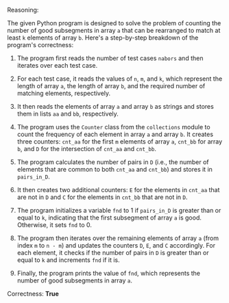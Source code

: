 Reasoning:

The given Python program is designed to solve the problem of counting the number of good subsegments in array `a` that can be rearranged to match at least `k` elements of array `b`. Here's a step-by-step breakdown of the program's correctness:

1. The program first reads the number of test cases `nabors` and then iterates over each test case.

2. For each test case, it reads the values of `n`, `m`, and `k`, which represent the length of array `a`, the length of array `b`, and the required number of matching elements, respectively.

3. It then reads the elements of array `a` and array `b` as strings and stores them in lists `aa` and `bb`, respectively.

4. The program uses the `Counter` class from the `collections` module to count the frequency of each element in array `a` and array `b`. It creates three counters: `cnt_aa` for the first `m` elements of array `a`, `cnt_bb` for array `b`, and `D` for the intersection of `cnt_aa` and `cnt_bb`.

5. The program calculates the number of pairs in `D` (i.e., the number of elements that are common to both `cnt_aa` and `cnt_bb`) and stores it in `pairs_in_D`.

6. It then creates two additional counters: `E` for the elements in `cnt_aa` that are not in `D` and `C` for the elements in `cnt_bb` that are not in `D`.

7. The program initializes a variable `fnd` to 1 if `pairs_in_D` is greater than or equal to `k`, indicating that the first subsegment of array `a` is good. Otherwise, it sets `fnd` to 0.

8. The program then iterates over the remaining elements of array `a` (from index `m` to `n - m`) and updates the counters `D`, `E`, and `C` accordingly. For each element, it checks if the number of pairs in `D` is greater than or equal to `k` and increments `fnd` if it is.

9. Finally, the program prints the value of `fnd`, which represents the number of good subsegments in array `a`.

Correctness: **True**